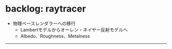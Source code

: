 # backlog: raytracer

* 物理ベースレンダラーへの移行
    - Lambertモデルからオーレン・ネイヤー反射モデルへ
    - Albedo、Roughness、Metalness



---

